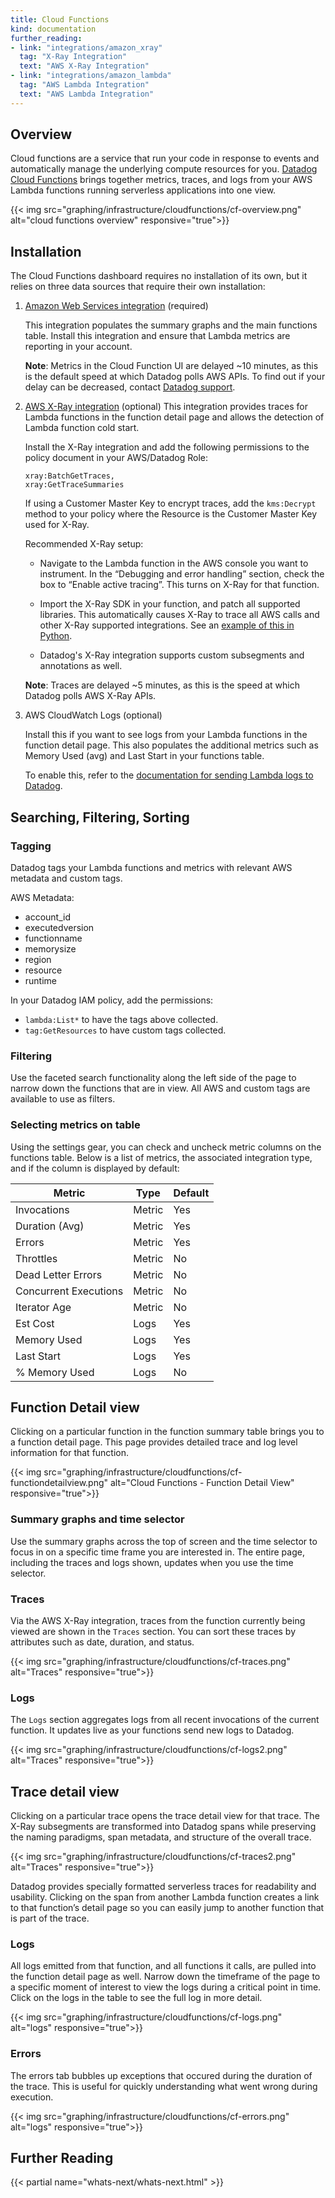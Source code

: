 ```yaml
---
title: Cloud Functions
kind: documentation
further_reading:
- link: "integrations/amazon_xray"
  tag: "X-Ray Integration"
  text: "AWS X-Ray Integration"
- link: "integrations/amazon_lambda"
  tag: "AWS Lambda Integration"
  text: "AWS Lambda Integration"
---
```


## Overview

Cloud functions are a service that run your code in response to events and automatically manage the underlying compute resources for you. [Datadog Cloud Functions][1] brings together metrics, traces, and logs from your AWS Lambda functions running serverless applications into one view.

{{< img src="graphing/infrastructure/cloudfunctions/cf-overview.png" alt="cloud functions overview" responsive="true">}}

## Installation

The Cloud Functions dashboard requires no installation of its own, but it relies on three data sources that require their own installation:

1. [Amazon Web Services integration][2] (required)

    This integration populates the summary graphs and the main functions table. Install this integration and ensure that Lambda metrics are reporting in your account.

    **Note**: Metrics in the Cloud Function UI are delayed ~10 minutes, as this is the default speed at which Datadog polls AWS APIs. To find out if your delay can be decreased, contact [Datadog support][3].

2. [AWS X-Ray integration][4] (optional)
    This integration provides traces for Lambda functions in the function detail page and allows the detection of Lambda function cold start.

    Install the X-Ray integration and add the following permissions to the policy document in your AWS/Datadog Role:
    ```
    xray:BatchGetTraces,
    xray:GetTraceSummaries
    ```
    If using a Customer Master Key to encrypt traces, add the `kms:Decrypt` method to your policy where the Resource is the Customer Master Key used for X-Ray.

    Recommended X-Ray setup:

    - Navigate to the Lambda function in the AWS console you want to instrument. In the “Debugging and error handling” section, check the box to “Enable active tracing”. This turns on X-Ray for that function.

    - Import the X-Ray SDK in your function, and patch all supported libraries. This automatically causes X-Ray to trace all AWS calls and other X-Ray supported integrations. See an [example of this in Python][5].

    - Datadog's X-Ray integration supports custom subsegments and annotations as well.

    **Note**: Traces are delayed ~5 minutes, as this is the speed at which Datadog polls AWS X-Ray APIs.

3. AWS CloudWatch Logs (optional)

    Install this if you want to see logs from your Lambda functions in the function detail page. This also populates the additional metrics such as Memory Used (avg) and Last Start in your functions table.

    To enable this, refer to the [documentation for sending Lambda logs to Datadog][6].

## Searching, Filtering, Sorting

### Tagging

Datadog tags your Lambda functions and metrics with relevant AWS metadata and custom tags.

AWS Metadata:

- account_id
- executedversion
- functionname
- memorysize
- region
- resource
- runtime

In your Datadog IAM policy, add the permissions:

* `lambda:List*` to have the tags above collected.
* `tag:GetResources` to have custom tags collected.

### Filtering

Use the faceted search functionality along the left side of the page to narrow down the functions that are in view. All AWS and custom tags are available to use as filters.

### Selecting metrics on table

Using the settings gear, you can check and uncheck metric columns on the functions table. Below is a list of metrics, the associated integration type, and if the column is displayed by default:

| Metric                | Type   | Default |
|-----------------------|--------|---------|
| Invocations           | Metric | Yes     |
| Duration (Avg)        | Metric | Yes     |
| Errors                | Metric | Yes     |
| Throttles             | Metric | No      |
| Dead Letter Errors    | Metric | No      |
| Concurrent Executions | Metric | No      |
| Iterator Age          | Metric | No      |
| Est Cost              | Logs   | Yes     |
| Memory Used           | Logs   | Yes     |
| Last Start            | Logs   | Yes     |
| % Memory Used         | Logs   | No      |

## Function Detail view

Clicking on a particular function in the function summary table brings you to a function detail page. This page provides detailed trace and log level information for that function.

{{< img src="graphing/infrastructure/cloudfunctions/cf-functiondetailview.png" alt="Cloud Functions - Function Detail View" responsive="true">}}

### Summary graphs and time selector

Use the summary graphs across the top of screen and the time selector to focus in on a specific time frame you are interested in. The entire page, including the traces and logs shown, updates when you use the time selector.

### Traces

Via the AWS X-Ray integration, traces from the function currently being viewed are shown in the `Traces` section. You can sort these traces by attributes such as date, duration, and status.

{{< img src="graphing/infrastructure/cloudfunctions/cf-traces.png" alt="Traces" responsive="true">}}

### Logs

The `Logs` section aggregates logs from all recent invocations of the current function. It updates live as your functions send new logs to Datadog.

{{< img src="graphing/infrastructure/cloudfunctions/cf-logs2.png" alt="Traces" responsive="true">}}

## Trace detail view

Clicking on a particular trace opens the trace detail view for that trace. The X-Ray subsegments are transformed into Datadog spans while preserving the naming paradigms, span metadata, and structure of the overall trace.

{{< img src="graphing/infrastructure/cloudfunctions/cf-traces2.png" alt="Traces" responsive="true">}}

Datadog provides specially formatted serverless traces for readability and usability. Clicking on the span from another Lambda function creates a link to that function’s detail page so you can easily jump to another function that is part of the trace.

### Logs

All logs emitted from that function, and all functions it calls, are pulled into the function detail page as well. Narrow down the timeframe of the page to a specific moment of interest to view the logs during a critical point in time. Click on the logs in the table to see the full log in more detail.

{{< img src="graphing/infrastructure/cloudfunctions/cf-logs.png" alt="logs" responsive="true">}}

### Errors

The errors tab bubbles up exceptions that occured during the duration of the trace. This is useful for quickly understanding what went wrong during execution.

{{< img src="graphing/infrastructure/cloudfunctions/cf-errors.png" alt="logs" responsive="true">}}

## Further Reading

{{< partial name="whats-next/whats-next.html" >}}

[1]: http://app.datadoghq.com/functions
[2]: /integrations/amazon_web_services
[3]: /help
[4]: https://app.datadoghq.com/account/settings#integrations/amazon_xray
[5]: https://docs.aws.amazon.com/xray/latest/devguide/xray-sdk-python-patching.html
[6]: /integrations/amazon_lambda/#log-collection
